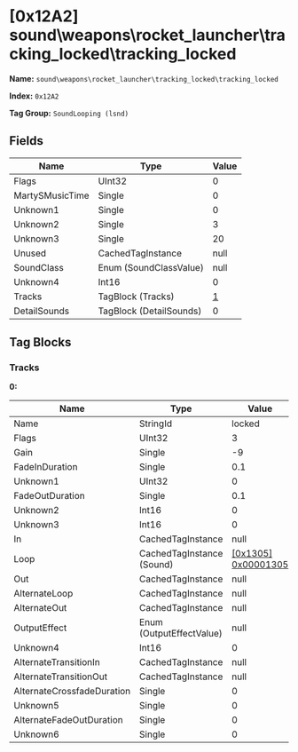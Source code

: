 # [0x12A2] sound\weapons\rocket_launcher\tracking_locked\tracking_locked

**Name:** ```sound\weapons\rocket_launcher\tracking_locked\tracking_locked```

**Index:** ```0x12A2```

**Tag Group:** ```SoundLooping (lsnd)```

## Fields

Name	| Type	| Value
---	|---	|---	|
Flags	|UInt32	|0
MartySMusicTime	|Single	|0
Unknown1	|Single	|0
Unknown2	|Single	|3
Unknown3	|Single	|20
Unused	|CachedTagInstance	|null
SoundClass	|Enum (SoundClassValue)	|null
Unknown4	|Int16	|0
Tracks	|TagBlock (Tracks)	|[1](#tracks)
DetailSounds	|TagBlock (DetailSounds)	|0


## Tag Blocks

### Tracks

**0:**

Name	| Type	| Value
---	|---	|---	|
Name	|StringId	|locked
Flags	|UInt32	|3
Gain	|Single	|-9
FadeInDuration	|Single	|0.1
Unknown1	|UInt32	|0
FadeOutDuration	|Single	|0.1
Unknown2	|Int16	|0
Unknown3	|Int16	|0
In	|CachedTagInstance	|null
Loop	|CachedTagInstance (Sound)	|[[0x1305] 0x00001305](../Sound/1305.md)
Out	|CachedTagInstance	|null
AlternateLoop	|CachedTagInstance	|null
AlternateOut	|CachedTagInstance	|null
OutputEffect	|Enum (OutputEffectValue)	|null
Unknown4	|Int16	|0
AlternateTransitionIn	|CachedTagInstance	|null
AlternateTransitionOut	|CachedTagInstance	|null
AlternateCrossfadeDuration	|Single	|0
Unknown5	|Single	|0
AlternateFadeOutDuration	|Single	|0
Unknown6	|Single	|0


